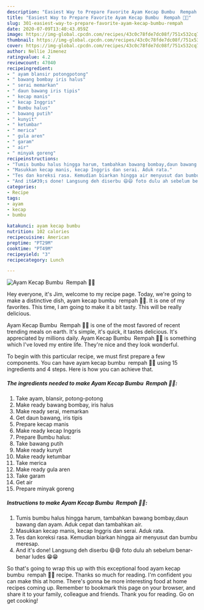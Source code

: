```yaml
---
description: "Easiest Way to Prepare Favorite Ayam Kecap Bumbu  Rempah 🍗💕"
title: "Easiest Way to Prepare Favorite Ayam Kecap Bumbu  Rempah 🍗💕"
slug: 301-easiest-way-to-prepare-favorite-ayam-kecap-bumbu-rempah
date: 2020-07-09T13:40:43.059Z
image: https://img-global.cpcdn.com/recipes/43c0c78fde7dc08f/751x532cq70/ayam-kecap-bumbu-rempah-🍗💕-foto-resep-utama.jpg
thumbnail: https://img-global.cpcdn.com/recipes/43c0c78fde7dc08f/751x532cq70/ayam-kecap-bumbu-rempah-🍗💕-foto-resep-utama.jpg
cover: https://img-global.cpcdn.com/recipes/43c0c78fde7dc08f/751x532cq70/ayam-kecap-bumbu-rempah-🍗💕-foto-resep-utama.jpg
author: Nellie Jimenez
ratingvalue: 4.2
reviewcount: 47040
recipeingredient:
- " ayam blansir potongpotong"
- " bawang bombay iris halus"
- " serai memarkan"
- " daun bawang iris tipis"
- " kecap manis"
- " kecap Inggris"
- " Bumbu halus"
- " bawang putih"
- " kunyit"
- " ketumbar"
- " merica"
- " gula aren"
- " garam"
- " air"
- " minyak goreng"
recipeinstructions:
- "Tumis bumbu halus hingga harum, tambahkan bawang bombay,daun bawang dan ayam. Aduk cepat dan tambahkan air."
- "Masukkan kecap manis, kecap Inggris dan serai. Aduk rata."
- "Tes dan koreksi rasa. Kemudian biarkan hingga air menyusut dan bumbu meresap."
- "And it&#39;s done! Langsung deh diserbu 😄😄 foto dulu ah sebelum benar-benar ludes 😁😁"
categories:
- Recipe
tags:
- ayam
- kecap
- bumbu

katakunci: ayam kecap bumbu 
nutrition: 102 calories
recipecuisine: American
preptime: "PT29M"
cooktime: "PT49M"
recipeyield: "3"
recipecategory: Lunch

---
```



![Ayam Kecap Bumbu  Rempah 🍗💕](https://img-global.cpcdn.com/recipes/43c0c78fde7dc08f/751x532cq70/ayam-kecap-bumbu-rempah-🍗💕-foto-resep-utama.jpg)

Hey everyone, it's Jim, welcome to my recipe page. Today, we're going to make a distinctive dish, ayam kecap bumbu  rempah 🍗💕. It is one of my favorites. This time, I am going to make it a bit tasty. This will be really delicious.

Ayam Kecap Bumbu  Rempah 🍗💕 is one of the most favored of recent trending meals on earth. It's simple, it's quick, it tastes delicious. It's appreciated by millions daily. Ayam Kecap Bumbu  Rempah 🍗💕 is something which I've loved my entire life. They're nice and they look wonderful.




To begin with this particular recipe, we must first prepare a few components. You can have ayam kecap bumbu  rempah 🍗💕 using 15 ingredients and 4 steps. Here is how you can achieve that.

<!--inarticleads1-->

##### The ingredients needed to make Ayam Kecap Bumbu  Rempah 🍗💕:

1. Take  ayam, blansir, potong-potong
1. Make ready  bawang bombay, iris halus
1. Make ready  serai, memarkan
1. Get  daun bawang, iris tipis
1. Prepare  kecap manis
1. Make ready  kecap Inggris
1. Prepare  Bumbu halus:
1. Take  bawang putih
1. Make ready  kunyit
1. Make ready  ketumbar
1. Take  merica
1. Make ready  gula aren
1. Take  garam
1. Get  air
1. Prepare  minyak goreng




<!--inarticleads2-->

##### Instructions to make Ayam Kecap Bumbu  Rempah 🍗💕:

1. Tumis bumbu halus hingga harum, tambahkan bawang bombay,daun bawang dan ayam. Aduk cepat dan tambahkan air.
1. Masukkan kecap manis, kecap Inggris dan serai. Aduk rata.
1. Tes dan koreksi rasa. Kemudian biarkan hingga air menyusut dan bumbu meresap.
1. And it&#39;s done! Langsung deh diserbu 😄😄 foto dulu ah sebelum benar-benar ludes 😁😁




So that's going to wrap this up with this exceptional food ayam kecap bumbu  rempah 🍗💕 recipe. Thanks so much for reading. I'm confident you can make this at home. There's gonna be more interesting food at home recipes coming up. Remember to bookmark this page on your browser, and share it to your family, colleague and friends. Thank you for reading. Go on get cooking!
